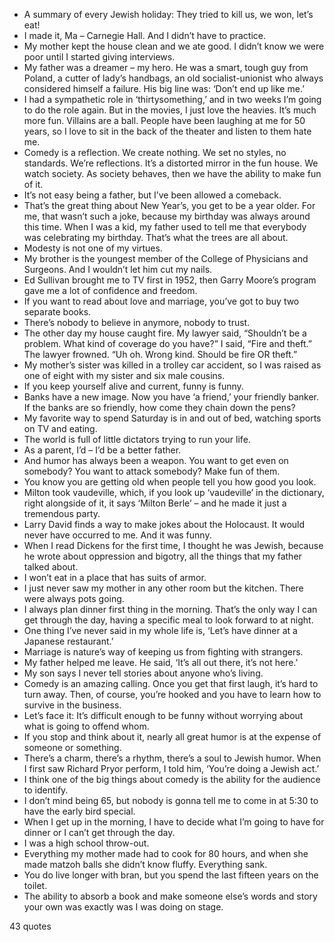  - A summary of every Jewish holiday: They tried to kill us, we won, let’s eat!
 - I made it, Ma – Carnegie Hall. And I didn’t have to practice.
 - My mother kept the house clean and we ate good. I didn’t know we were poor until I started giving interviews.
 - My father was a dreamer – my hero. He was a smart, tough guy from Poland, a cutter of lady’s handbags, an old socialist-unionist who always considered himself a failure. His big line was: ‘Don’t end up like me.’
 - I had a sympathetic role in ‘thirtysomething,’ and in two weeks I’m going to do the role again. But in the movies, I just love the heavies. It’s much more fun. Villains are a ball. People have been laughing at me for 50 years, so I love to sit in the back of the theater and listen to them hate me.
 - Comedy is a reflection. We create nothing. We set no styles, no standards. We’re reflections. It’s a distorted mirror in the fun house. We watch society. As society behaves, then we have the ability to make fun of it.
 - It’s not easy being a father, but I’ve been allowed a comeback.
 - That’s the great thing about New Year’s, you get to be a year older. For me, that wasn’t such a joke, because my birthday was always around this time. When I was a kid, my father used to tell me that everybody was celebrating my birthday. That’s what the trees are all about.
 - Modesty is not one of my virtues.
 - My brother is the youngest member of the College of Physicians and Surgeons. And I wouldn’t let him cut my nails.
 - Ed Sullivan brought me to TV first in 1952, then Garry Moore’s program gave me a lot of confidence and freedom.
 - If you want to read about love and marriage, you’ve got to buy two separate books.
 - There’s nobody to believe in anymore, nobody to trust.
 - The other day my house caught fire. My lawyer said, “Shouldn’t be a problem. What kind of coverage do you have?” I said, “Fire and theft.” The lawyer frowned. “Uh oh. Wrong kind. Should be fire OR theft.”
 - My mother’s sister was killed in a trolley car accident, so I was raised as one of eight with my sister and six male cousins.
 - If you keep yourself alive and current, funny is funny.
 - Banks have a new image. Now you have ‘a friend,’ your friendly banker. If the banks are so friendly, how come they chain down the pens?
 - My favorite way to spend Saturday is in and out of bed, watching sports on TV and eating.
 - The world is full of little dictators trying to run your life.
 - As a parent, I’d – I’d be a better father.
 - And humor has always been a weapon. You want to get even on somebody? You want to attack somebody? Make fun of them.
 - You know you are getting old when people tell you how good you look.
 - Milton took vaudeville, which, if you look up ‘vaudeville’ in the dictionary, right alongside of it, it says ‘Milton Berle’ – and he made it just a tremendous party.
 - Larry David finds a way to make jokes about the Holocaust. It would never have occurred to me. And it was funny.
 - When I read Dickens for the first time, I thought he was Jewish, because he wrote about oppression and bigotry, all the things that my father talked about.
 - I won’t eat in a place that has suits of armor.
 - I just never saw my mother in any other room but the kitchen. There were always pots going.
 - I always plan dinner first thing in the morning. That’s the only way I can get through the day, having a specific meal to look forward to at night.
 - One thing I’ve never said in my whole life is, ‘Let’s have dinner at a Japanese restaurant.’
 - Marriage is nature’s way of keeping us from fighting with strangers.
 - My father helped me leave. He said, ‘It’s all out there, it’s not here.’
 - My son says I never tell stories about anyone who’s living.
 - Comedy is an amazing calling. Once you get that first laugh, it’s hard to turn away. Then, of course, you’re hooked and you have to learn how to survive in the business.
 - Let’s face it: It’s difficult enough to be funny without worrying about what is going to offend whom.
 - If you stop and think about it, nearly all great humor is at the expense of someone or something.
 - There’s a charm, there’s a rhythm, there’s a soul to Jewish humor. When I first saw Richard Pryor perform, I told him, ‘You’re doing a Jewish act.’
 - I think one of the big things about comedy is the ability for the audience to identify.
 - I don’t mind being 65, but nobody is gonna tell me to come in at 5:30 to have the early bird special.
 - When I get up in the morning, I have to decide what I’m going to have for dinner or I can’t get through the day.
 - I was a high school throw-out.
 - Everything my mother made had to cook for 80 hours, and when she made matzoh balls she didn’t know fluffy. Everything sank.
 - You do live longer with bran, but you spend the last fifteen years on the toilet.
 - The ability to absorb a book and make someone else’s words and story your own was exactly was I was doing on stage.

43 quotes